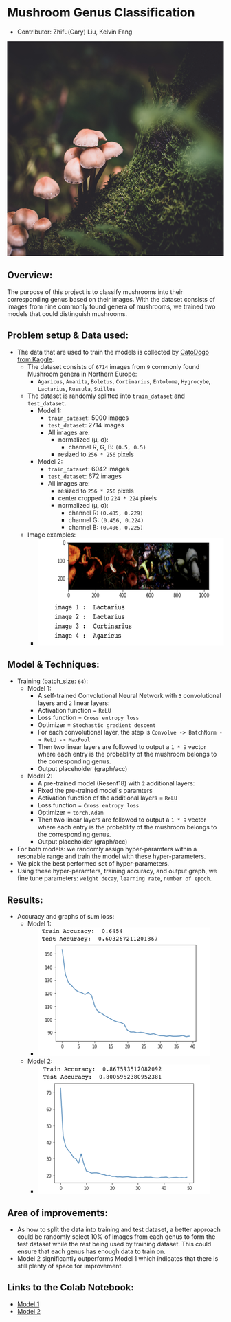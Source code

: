 # Mushroom Genus Classification
- Contributor: Zhifu(Gary) Liu, Kelvin Fang
<p align="center">
  <img src="./img/mushroom.jpg" width="800" height="500"/>
</p>

## Overview:
  
  The purpose of this project is to classify mushrooms into their corresponding genus based on their images. With the dataset consists of images from nine commonly found genera of mushrooms, we trained two models that could distinguish mushrooms.
  
## Problem setup & Data used:
- The data that are used to train the models is collected by [CatoDogo from Kaggle][1].
  - The dataset consists of `6714` images from `9` commonly found Mushroom genera in Northern Europe:
    - `Agaricus`, `Amanita`, `Boletus`, `Cortinarius`, `Entoloma`, `Hygrocybe`, `Lactarius`, `Russula`, `Suillus`
  - The dataset is randomly splitted into `train_dataset` and `test_dataset`.
    - Model 1:
      - `train_dataset`: 5000 images
      - `test_dataset`: 2714 images
      - All images are:
        - normalized (μ, σ):
          - channel R, G, B: `(0.5, 0.5)`
        - resized to `256 * 256` pixels
    - Model 2:
      - `train_dataset`: 6042 images
      - `test_dataset`: 672 images
      - All images are:
        - resized to `256 * 256` pixels
        - center cropped to `224 * 224` pixels
        - normalized (μ, σ):
          - channel R: `(0.485, 0.229)`
          - channel G: `(0.456, 0.224)`
          - channel B: `(0.406, 0.225)`
  - Image examples:
    - <img src="./img/mushroom_preview.png"  width="500" height="250"/>
          
## Model & Techniques:
- Training (batch_size: `64`):
  - Model 1:
    -  A self-trained Convolutional Neural Network with `3` convolutional layers and `2` linear layers:
      -  Activation function = `ReLU`
      -  Loss function = `Cross entropy loss`
      -  Optimizer = `Stochastic gradient descent`
      -  For each convolutional layer, the step is `Convolve -> BatchNorm -> ReLU -> MaxPool`
      -  Then two linear layers are followed to output a `1 * 9` vector where each entry is the probablity of the mushroom belongs to the corresponding genus.
      -  Output placeholder (graph/acc)
   - Model 2:
     -  A pre-trained model (Resent18) with `2` additional layers:
      -  Fixed the pre-trained model's paramters
      -  Activation function of the additional layers = `ReLU`
      -  Loss function = `Cross entropy loss`
      -  Optimizer = `torch.Adam`
      -  Then two linear layers are followed to output a `1 * 9` vector where each entry is the probablity of the mushroom belongs to the corresponding genus.
      -  Output placeholder (graph/acc)
- For both models: we randomly assign hyper-paramters within a resonable range and train the model with these hyper-parameters.
- We pick the best performed set of hyper-parameters.
- Using these hyper-paramters, training accuracy, and output graph, we fine tune parameters: `weight decay`, `learning rate`, `number of epoch`.

## Results:
- Accuracy and graphs of sum loss:
  - Model 1:
    - <img src="./img/result_m1.png"  width="400" height="300"/>
  - Model 2:
    - <img src="./img/result_m2.png"  width="400" height="300"/>
## Area of improvements:
  - As how to split the data into training and test dataset, a better approach could be randomly select 10% of images from each genus to form the test dataset while the rest being used by training dataset. This could ensure that each genus has enough data to train on.
  - Model 2 significantly outperforms Model 1 which indicates that there is still plenty of space for improvement.
  
## Links to the Colab Notebook:
- [Model 1][2]
- [Model 2][3]

[1]: https://www.kaggle.com/maysee/mushrooms-classification-common-genuss-images
[2]: https://colab.research.google.com/drive/1H9yu2pfpyPB6GIHHlpmjbsEUteaT1RZp?usp=sharing
[3]: https://colab.research.google.com/drive/1eaKfNG5ZAOZq_f1DofTRRC8s1yXa1MGr?usp=sharing

